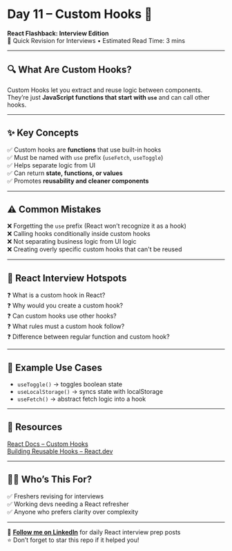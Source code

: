 # Day 11 – Custom Hooks 🧩  
**React Flashback: Interview Edition**  
🔁 Quick Revision for Interviews • Estimated Read Time: 3 mins

---

## 🔍 What Are Custom Hooks?

Custom Hooks let you extract and reuse logic between components.  
They’re just **JavaScript functions that start with `use`** and can call other hooks.

---

## ✨ Key Concepts

✅ Custom hooks are **functions** that use built-in hooks  
✅ Must be named with `use` prefix (`useFetch`, `useToggle`)  
✅ Helps separate logic from UI  
✅ Can return **state, functions, or values**  
✅ Promotes **reusability and cleaner components**  

---

## ⚠️ Common Mistakes

❌ Forgetting the `use` prefix (React won’t recognize it as a hook)  
❌ Calling hooks conditionally inside custom hooks  
❌ Not separating business logic from UI logic  
❌ Creating overly specific custom hooks that can't be reused  

---

## 🧠 React Interview Hotspots

❓ What is a custom hook in React?  
❓ Why would you create a custom hook?  
❓ Can custom hooks use other hooks?  
❓ What rules must a custom hook follow?  
❓ Difference between regular function and custom hook?

---

## 🧪 Example Use Cases

- `useToggle()` → toggles boolean state  
- `useLocalStorage()` → syncs state with localStorage  
- `useFetch()` → abstract fetch logic into a hook  

---

## 📘 Resources

[React Docs – Custom Hooks](https://reactjs.org/docs/hooks-custom.html)  
[Building Reusable Hooks – React.dev](https://react.dev/learn/reusing-logic-with-custom-hooks)

---

## 👩‍💻 Who’s This For?

✅ Freshers revising for interviews  
✅ Working devs needing a React refresher  
✅ Anyone who prefers clarity over complexity  

---

🔗 **[Follow me on LinkedIn](https://www.linkedin.com/in/vishakha-singhal-18983b1bb/)** for daily React interview prep posts  
⭐ Don’t forget to star this repo if it helped you!
